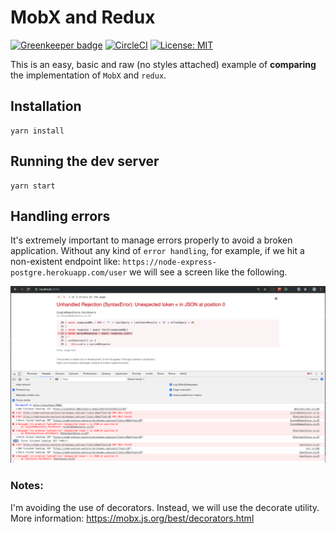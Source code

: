 # MobX and Redux

[![Greenkeeper badge](https://badges.greenkeeper.io/alpersonalwebsite/react-mobx-redux.svg)](https://greenkeeper.io/)
[![CircleCI](https://circleci.com/gh/alpersonalwebsite/react-mobx-redux.svg?style=shield)](https://circleci.com/gh/alpersonalwebsite/react-mobx-redux)
[![License: MIT](https://img.shields.io/badge/License-MIT-brightgreen.svg)](https://opensource.org/licenses/MIT)

This is an easy, basic and raw (no styles attached) example of **comparing** the implementation of `MobX` and `redux`.

## Installation
```
yarn install
```

## Running the dev server
```
yarn start
```

## Handling errors
It's extremely important to manage errors properly to avoid a broken application.
Without any kind of `error handling`, for example, if we hit a non-existent endpoint like: `https://node-express-postgre.herokuapp.com/user` we will see a screen like the following.

![Unhandled Rejection](./images/unhandled-rejection.png)


### Notes:
I'm avoiding the use of decorators. Instead, we will use the decorate utility. More information: https://mobx.js.org/best/decorators.html


